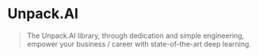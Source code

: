 # Unpack.AI
> The Unpack.AI library, through dedication and simple engineering, empower your business / career with state-of-the-art deep learning.
